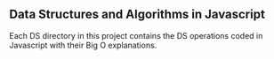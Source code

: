 ## Data Structures and Algorithms in Javascript

Each DS directory in this project contains the DS operations coded in Javascript with their Big O explanations.
